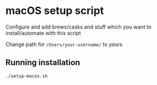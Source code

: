 # macOS setup script

Configure and add brews/casks and stuff which you want to install/automate with this script

Change path for `/Users/your-username/` to yours

## Running installation
`./setup-macos.sh`